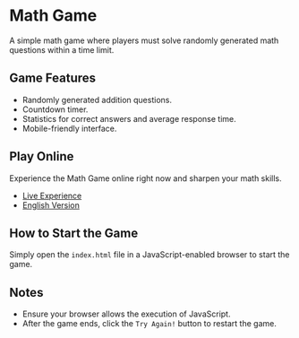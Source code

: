 # Math Game

A simple math game where players must solve randomly generated math questions within a time limit.

## Game Features

- Randomly generated addition questions.
- Countdown timer.
- Statistics for correct answers and average response time.
- Mobile-friendly interface.

## Play Online

Experience the Math Game online right now and sharpen your math skills.

- [Live Experience](http://mathgame.gitscaffold.com/)
- [English Version](http://mathgame.gitscaffold.com/indexen.html)

## How to Start the Game

Simply open the `index.html` file in a JavaScript-enabled browser to start the game.

## Notes

- Ensure your browser allows the execution of JavaScript.
- After the game ends, click the `Try Again!` button to restart the game.
